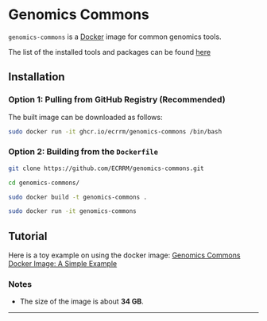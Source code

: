 # Genomics Commons
`genomics-commons` is a [Docker](https://www.docker.com/) image for common genomics tools.

The list of the installed tools and packages can be found [here](Tools.md)

## Installation

### Option 1: Pulling from GitHub Registry (Recommended)

The built image can be downloaded as follows:

```bash
sudo docker run -it ghcr.io/ecrrm/genomics-commons /bin/bash
```

### Option 2: Building from the `Dockerfile`

```bash
git clone https://github.com/ECRRM/genomics-commons.git
```

```bash
cd genomics-commons/
```

```bash
sudo docker build -t genomics-commons .
```

```bash
sudo docker run -it genomics-commons
```

## Tutorial
Here is a toy example on using the docker image: [Genomics Commons Docker Image: A Simple Example](genomics_commons.ipynb)

### Notes
- The size of the image is about **34 GB**.
---

